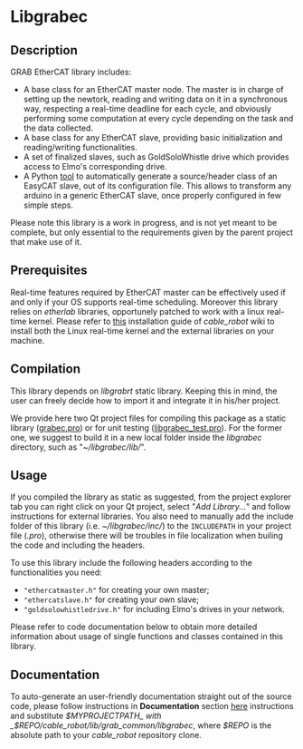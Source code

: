 # Libgrabec

## Description

GRAB EtherCAT library includes: 
- A base class for an EtherCAT master node. The master is in charge of setting up the newtork, reading and writing data on it in a synchronous way, respecting a real-time deadline for each cycle, and obviously performing some computation at every cycle depending on the task and the data collected.
- A base class for any EtherCAT slave, providing basic initialization and reading/writing functionalities.
- A set of finalized slaves, such as GoldSoloWhistle drive which provides access to Elmo's corresponding drive.
- A Python [tool](./tools/README.txt) to automatically generate a source/header class of an EasyCAT slave, out of its configuration file. This allows to transform any arduino in a generic EtherCAT slave, once properly configured in few simple steps.

Please note this library is a work in progress, and is not yet meant to be complete, but only essential to the requirements given by the parent project that make use of it.

## Prerequisites

Real-time features required by EtherCAT master can be effectively used if and only if your OS supports real-time scheduling.
Moreover this library relies on _etherlab_ libraries, opportunely patched to work with a linux real-time kernel.
Please refer to [this](https://github.com/UNIBO-GRABLab/cable_robot/wiki/Installation) installation guide of _cable_robot_ wiki to install both the Linux real-time kernel and the external libraries on your machine.

## Compilation

This library depends on _libgrabrt_ static library. Keeping this in mind, the user can freely decide how to import it and integrate it in his/her project.

We provide here two Qt project files for compiling this package as a static library ([grabec.pro](./grabec.pro)) or for unit testing ([libgrabec_test.pro](libgrabec_test.pro)). For the former one, we suggest to build it in a new local folder inside the _libgrabec_ directory, such as "_~/libgrabec/lib/_".

## Usage

If you compiled the library as static as suggested, from the project explorer tab you can right click on your Qt project, select "_Add Library..._" and follow instructions for external libraries. You also need to manually add the include folder of this library (i.e. _~/libgrabec/inc/_) to the `INCLUDEPATH` in your project file (_.pro_), otherwise there will be troubles in file localization when builing the code and including the headers.

To use this library include the following headers according to the functionalities you need:
- `"ethercatmaster.h"` for creating your own master;
- `"ethercatslave.h"` for creating your own slave;
- `"goldsolowhistledrive.h"` for including Elmo's drives in your network.

Please refer to code documentation below to obtain more detailed information about usage of single functions and classes contained in this library.

## Documentation

To auto-generate an user-friendly documentation straight out of the source code, please follow instructions in **Documentation** section [here](../README) instructions and substitute _$MYPROJECTPATH_ with _$REPO/cable_robot/lib/grab_common/libgrabec_, where _$REPO_ is the absolute path to your _cable_robot_ repository clone.
